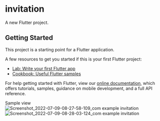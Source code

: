 # invitation

A new Flutter project.

## Getting Started

This project is a starting point for a Flutter application.

A few resources to get you started if this is your first Flutter project:

- [Lab: Write your first Flutter app](https://flutter.dev/docs/get-started/codelab)
- [Cookbook: Useful Flutter samples](https://flutter.dev/docs/cookbook)

For help getting started with Flutter, view our
[online documentation](https://flutter.dev/docs), which offers tutorials,
samples, guidance on mobile development, and a full API reference.

Sample view
![Screenshot_2022-07-09-08-27-58-109_com example invitation](https://user-images.githubusercontent.com/38313094/178088726-1e45f0cd-aad0-480a-917a-1dcb0969480e.jpg)
![Screenshot_2022-07-09-08-28-03-124_com example invitation](https://user-images.githubusercontent.com/38313094/178088728-83f6e9ed-39c6-448f-b873-49242424271d.jpg)
